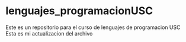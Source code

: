 # lenguajes_programacionUSC
Este es un repositorio para el curso de lenguajes de programacion USC
Esta es mi actualizacion del archivo
